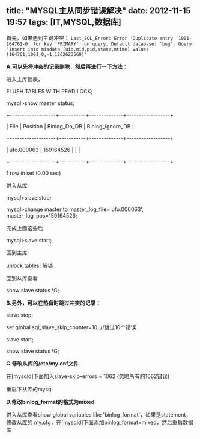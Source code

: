title:  "MYSQL主从同步错误解决"
date:  2012-11-15 19:57
tags: [IT,MYSQL,数据库]
---
首先，如果遇到主键冲突： 
`Last_SQL_Error: Error 'Duplicate entry '1001-164761-0' for key 'PRIMARY'' on query. Default database: 'bug'. Query: 'insert into misdata (uid,mid,pid,state,mtime) values (164761,1001,0,-1,1262623560)'` 

__A.可以先将冲突的记录删除，然后再进行一下方法：__

进入主库锁表，

FLUSH TABLES WITH READ LOCK;
<!--more-->
mysql>show master status;


+-------------------+-----------+--------------+------------------+


| File | Position | Binlog\_Do\_DB | Binlog\_Ignore\_DB |


+-------------------+-----------+--------------+------------------+


| ufo.000063 | 159164526 | | |</p>
+-------------------+-----------+--------------+------------------+


1 row in set (0.00 sec)</p>
进入从库


mysql>slave stop;


mysql>change master to master\_log\_file='ufo.000063', master\_log\_pos=159164526;


完成上面这些后


mysql>slave start;


回到主库


unlock tables; 解锁


回到从库查看


show slave status \G;


__B.另外，可以在热备时跳过冲突的记录：__


slave stop;

set global sql\_slave\_skip\_counter=10;  //跳过10个错误

slave start;

show slave status \G;

__C.修改从库的/etc/my.cnf文件__

在[mysqld]下面加入slave-skip-errors = 1062 (忽略所有的1062错误)

重启下从库的mysql

__D.修改binlog_format的格式为mixed__

进入从库查看show global variables like 'binlog\_format'，如果是statement，修改从库的 my.cfg，在[mysqld]下面添加binlog\_format=mixed，然后重启数据库